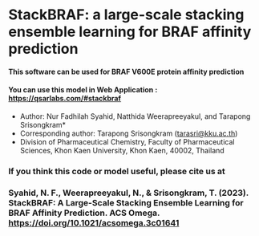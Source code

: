 # StackBRAF: a large-scale stacking ensemble learning for BRAF affinity prediction
#### This software can be used for BRAF V600E protein affinity prediction
#### You can use this model in Web Application : https://qsarlabs.com/#stackbraf
* Author: Nur Fadhilah Syahid, Natthida Weerapreeyakul, and Tarapong Srisongkram*
* Corresponding author: Tarapong Srisongkram (tarasri@kku.ac.th)
* Division of Pharmaceutical Chemistry, Faculty of Pharmaceutical Sciences, Khon Kaen University, Khon Kaen, 40002, Thailand
### If you think this code or model useful, please cite us at 
### Syahid, N. F., Weerapreeyakul, N., & Srisongkram, T. (2023). StackBRAF: A Large-Scale Stacking Ensemble Learning for BRAF Affinity Prediction. ACS Omega. https://doi.org/10.1021/acsomega.3c01641
